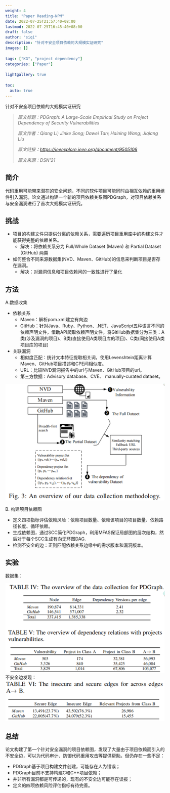 ```yaml
---
weight: 4
title: "Paper Reading-NPM"
date: 2022-07-25T21:57:40+08:00
lastmod: 2022-07-25T16:45:40+08:00
draft: false
author: "siqi"
description: "针对不安全项目依赖的大规模实证研究"
images: []

tags: ["KG", "project dependency"]
categories: ["Paper"]

lightgallery: true

toc:
  auto: true
---
```

针对不安全项目依赖的大规模实证研究
<!--more-->


> *原文标题：PDGraph: A Large-Scale Empirical Study on Project Dependency of Security Vulnerabilities*
>
> *原文作者：Qiang Li; Jinke Song; Dawei Tan; Haining Wang; Jiqiang Liu*
>
> *原文链接：https://ieeexplore.ieee.org/document/9505106*
>
> *原文来源：DSN'21*


## 简介
代码重用可能带来潜在的安全问题，不同的软件项目可能同时由相互依赖的重用组件引入漏洞。论文通过构建一个新的项目依赖关系图PDGraph，对项目依赖关系与安全漏洞进行了首次大规模实证研究。

## 挑战
- 项目的构建文件只提供分离的依赖关系，需要遍历项目重用库中的构建文件才能获得完整的依赖关系。
  - 解决：将依赖关系分为 Full/Whole Dataset (Maven) 和 Partial Dataset (GitHub) 两类
- 如何整合不同来源数据集(NVD、Maven、GitHub)的信息来判断项目是否存在漏洞。
  - 解决：对漏洞信息和项目依赖间的一致性进行了量化

## 方法
A.数据收集
- 依赖关系
  - Maven：解析pom.xml建立有向边
  - GitHub：针对Java、Ruby、Python、.NET、JavaScript五种语言不同的依赖声明文件，借助API爬取依赖声明文件。将GitHub数据集分为三类：A类(涉及漏洞的项目)、B类(直接使用A类项目库的项目)、C类(间接使用A类项目库的项目)
- 关联漏洞
  - 相似度匹配：统计文本特征提取相关词，使用Levenshtein距离计算Maven、GitHub项目描述和CPE间相似度。
  - URL：比较NVD漏洞报告中的url与Maven、GitHub项目的url。
  - 第三方数据：Advisory database、CVE、 manually-curated dataset。

<div align=center><img src='./1.png'></div>

B. 构建项目依赖图  
- 定义四项指标评估依赖风险：依赖项目数量、依赖该项目的项目数量、依赖路径长度、循环依赖。  
- 生成依赖图，通过SCC简化PDGraph，利用MFAS保证局部图的层次结构，然后对于每个SCC生成有向无环图DAG.
- 检测不安全的边：正则匹配依赖关系边缘中的需求版本和漏洞版本。 


## 实验
数据集：
<div align=center><img src='./2.png'></div>
不安全边发现：
<div align=center><img src='./3.png'></div>

## 总结
论文构建了第一个针对安全漏洞的项目依赖图，发现了大量由于项目依赖而引入的不安全边，可以为代码审计、防御代码重用攻击等提供帮助。但仍存在一些不足：
- PDGraph基于项目构建文件创建，可能存在人为错误；
- PDGraph目前不支持构建C和C++项目依赖；
- 并非所有漏洞都是可传递的，现有的不安全边可能存在误报；
- 定义的四项依赖风险评估指标有待完善。